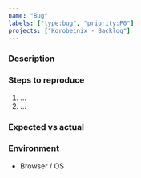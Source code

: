 ```yaml
---
name: "Bug"
labels: ["type:bug", "priority:P0"]
projects: ["Korobeinix - Backlog"]
---
```


### Description
<!-- A clear and concise description of what the bug is. -->

### Steps to reproduce
1. …
2. …

### Expected vs actual
<!-- Screens / logs welcome -->

### Environment
- Browser / OS
